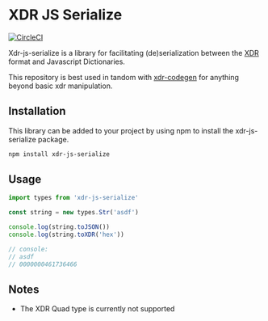 # XDR JS Serialize

[![CircleCI](https://circleci.com/gh/kochavalabs/xdr-js-serialize.svg?style=svg)](https://circleci.com/gh/kochavalabs/xdr-js-serialize)

Xdr-js-serialize is a library for facilitating (de)serialization between the
[XDR](https://en.wikipedia.org/wiki/External_Data_Representation) format and
Javascript Dictionaries.

This repository is best used in tandom with [xdr-codegen](https://github.com/kochavalabs/xdr-codegen)
for anything beyond basic xdr manipulation.

## Installation

This library can be added to your project by using npm to install the
xdr-js-serialize package.

```bash
npm install xdr-js-serialize
```

## Usage

```js
import types from 'xdr-js-serialize'

const string = new types.Str('asdf')

console.log(string.toJSON())
console.log(string.toXDR('hex'))

// console:
// asdf
// 0000000461736466
```

## Notes

- The XDR Quad type is currently not supported
